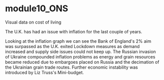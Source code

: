 # module10_ONS
Visual data on cost of living

The U.K. has had an issue with inflation for the last couple of years.


<a href="/pdfs_main/inflation_last_5_years.pdf" class="image fit" ></a>

Looking at the inflation graph we can see the Bank of England's 2% aim was surpassed as the U.K. exited 
Lockdown measures as demand increased and supply side issues could not keep up. The Russian invasion 
of Ukraine compounded inflation problems as energy and grain resources became reduced due to embargoes 
placed on Russia and the decimation of the Ukrainian grain trade routes.
Further economic instability was introduced by Liz Truss's Mini-budget.



